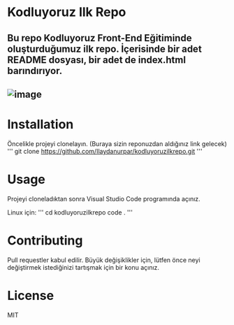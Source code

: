 # Kodluyoruz Ilk Repo
Bu repo Kodluyoruz Front-End Eğitiminde oluşturduğumuz ilk repo. İçerisinde bir adet README dosyası, bir adet de index.html barındırıyor.
---------------------------
![image](project.png)
---------------------------

# Installation
Öncelikle projeyi clonelayın. (Buraya sizin reponuzdan aldığınız link gelecek)
'''
git clone https://github.com/Ilaydanurpar/kodluyoruzilkrepo.git
'''
# Usage
Projeyi cloneladıktan sonra Visual Studio Code programında açınız.

Linux için:
'''
cd kodluyoruzilkrepo
code .
'''
# Contributing
Pull requestler kabul edilir. Büyük değişiklikler için, lütfen önce neyi değiştirmek istediğinizi tartışmak için bir konu açınız.

# License
MIT
